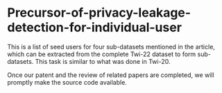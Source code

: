 # Precursor-of-privacy-leakage-detection-for-individual-user
This is a list of seed users for four sub-datasets mentioned in the article, which can be extracted from the complete Twi-22 dataset to form sub-datasets. This task is similar to what was done in Twi-20.

Once our patent and the review of related papers are completed, we will promptly make the source code available.
